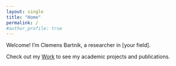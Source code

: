 ```yaml
---
layout: single
title: "Home"
permalink: /
#author_profile: true
---
```


Welcome! I’m Clemens Bartnik, a researcher in [your field].

Check out my [Work](/work/) to see my academic projects and publications.